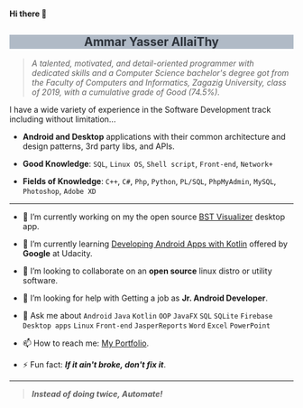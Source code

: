 #### Hi there 👋

<!-- **AmmarYasserAllaiThy/AmmarYasserAllaiThy** is a ✨ _special_ ✨ repository because its `README.md` (this file) appears on your GitHub profile. -->

<h2 style="background-color: #b0bac6; color: #2d333b; text-align: center"> Ammar Yasser AllaiThy </h2>

> *A talented, motivated, and detail-oriented programmer with dedicated skills and a Computer Science bachelor's degree got from the Faculty of Computers and Informatics, Zagazig University, class of 2019, with a cumulative grade of Good (74.5%).*

I have a wide variety of experience in the Software Development track including without limitation...
- **Android and Desktop** applications with their common architecture and design patterns, 3rd party libs, and APIs.

- **Good Knowledge**: `SQL`, `Linux OS`, `Shell script`, `Front-end`, `Network+`

- **Fields of Knowledge**: `C++`, `C#`, `Php`, `Python`, `PL/SQL`, `PhpMyAdmin`, `MySQL`, `Photoshop`, `Adobe XD`

---

- 🔭 I’m currently working on my the open source [BST Visualizer](https://github.com/AmmarYasserAllaiThy/BST-Visualizer) desktop app.

- 🌱 I’m currently learning [Developing Android Apps with Kotlin](https://classroom.udacity.com/courses/ud9012) offered by **Google** at Udacity.
  <!-- [Data Structures and Algorithms Specialization](https://www.coursera.org/specializations/data-structures-algorithms) offered by **UC San Diego** and **HSE** at Coursera.-->

- 👯 I’m looking to collaborate on an **open source** linux distro or utility software.

- 🤔 I’m looking for help with Getting a job as **Jr. Android Developer**.

- 💬 Ask me about `Android` `Java` `Kotlin` `OOP` `JavaFX` `SQL` `SQLite` `Firebase` `Desktop apps` `Linux` `Front-end` `JasperReports` `Word` `Excel` `PowerPoint`

- 📫 How to reach me: [My Portfolio](https://ammaryasser.netlify.app).

- ⚡ Fun fact: ***If it ain't broke, don't fix it***.

---

> ***Instead of doing twice, Automate!***
